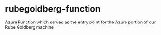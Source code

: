 # rubegoldberg-function
Azure Function which serves as the entry point for the Azure portion of our Rube Goldberg machine.
